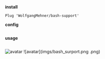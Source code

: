 **install**
```vim
Plug 'WolfgangMehner/bash-support'
```

**config**
```vim

```

**usage**
```vim

```

![avatar](https://wolfgangmehner.github.io/vim-plugins/bashsupport/menu_main.png)
![avatar](imgs/bash_surport.png .png)

